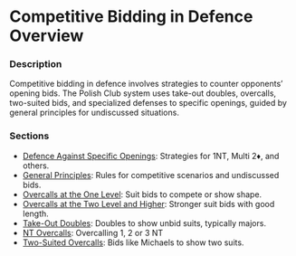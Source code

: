 # Competitive Bidding in Defence Overview

### Description

Competitive bidding in defence involves strategies to counter opponents’ opening bids. The Polish Club system uses take-out doubles, overcalls, two-suited bids, and specialized defenses to specific openings, guided by general principles for undiscussed situations.

### Sections
- [Defence Against Specific Openings](defence-specific-openings.md): Strategies for 1NT, Multi 2♦, and others.
- [General Principles](general-principles.md): Rules for competitive scenarios and undiscussed bids.
- [Overcalls at the One Level](overcalls-one-level.md): Suit bids to compete or show shape.
- [Overcalls at the Two Level and Higher](overcalls-two-level.md): Stronger suit bids with good length.
- [Take-Out Doubles](take-out-doubles.md): Doubles to show unbid suits, typically majors.
- [NT Overcalls](nt-overcalls.md): Overcalling 1, 2 or 3 NT
- [Two-Suited Overcalls](two-suited-overcalls.md): Bids like Michaels to show two suits.